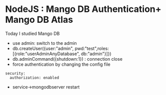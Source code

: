 # NodeJS : Mango DB Authentication+ Mango DB Atlas

Today I studied Mango DB 
- use admin: switch to the admin
- db.createUser({user:"admin", pwd:"test",roles:[{role:"userAdminAnyDatabase", db:"admin"}]})
- db.adminCommand({shutdown:1}) : connection close
- force authentication by changing the config file
```
security:
  authorization: enabled
```
- service->mongodbserver restart


